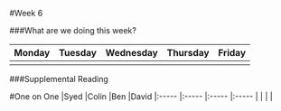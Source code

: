 #Week 6

###What are we doing this week?

|Monday           | Tuesday         |Wednesday        |Thursday         |  Friday
|:-----           |:-----           |:-----           |:-----           |:-----
|                 |                 |                 |                 |

###Supplemental Reading

#One on One
|Syed            |Colin          |Ben         |David
|:-----          |:-----         |:-----      |:-----
|                |               |            |
